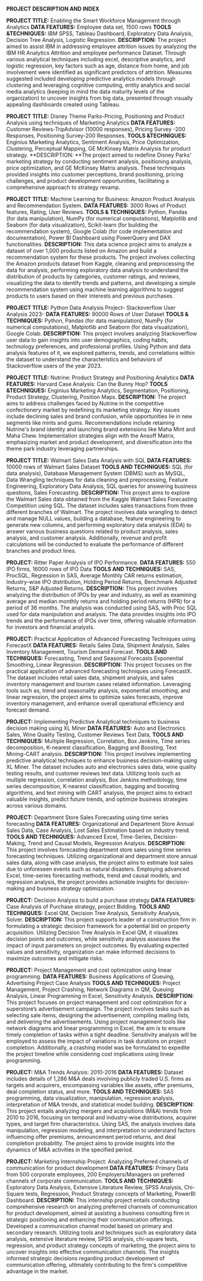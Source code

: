 **PROJECT DESCRIPTION AND INDEX**

**PROJECT TITLE:** Enabling the Smart Workforce Management through Analytics
**DATA FEATURES:** Employee data set, 1500 rows
**TOOLS &TECHNIQUES:** IBM SPSS, Tableau Dashboard, Exploratory Data Analysis, Decision Tree Analysis, Logistic Regression.
**DESCRIPTION:** The project aimed to assist IBM in addressing employee attrition issues by analyzing the IBM HR Analytics Attrition and employee performance Dataset. Through various analytical techniques including excel, descriptive analytics, and logistic regression, key factors such as age, distance from home, and job involvement were identified as significant predictors of attrition. Measures suggested included developing predictive analytics models through clustering and leveraging cognitive computing, entity analytics and social media analytics (keeping in mind the data maturity levels of the organization) to uncover insights from big data, presented through visually appealing dashboards created using Tableau.

**PROJECT TITLE:** Disney Theme Parks-Pricing, Positioning and Product Analysis using techniques of Marketing Analytics
**DATA FEATURES:** Customer Reviews-TripAdvisor (10000 responses), Pricing Survey -200 Responses, Positioning Survey-200 Responses.
**TOOLS &TECHNIQUES:** Enginius Marketing Analytics, Sentiment Analysis, Price Optimization, Clustering, Perceptual Mapping, GE McKinsey Matrix Analysis for product strategy.
**DESCRIPTION: **The project aimed to redefine Disney Parks' marketing strategy by conducting sentiment analysis, positioning analysis, price optimization, and GE McKinsey Matrix analysis. These techniques provided insights into customer perceptions, brand positioning, pricing challenges, and product development opportunities, facilitating a comprehensive approach to strategy revamp.

**PROJECT TITLE:** Machine Learning for Business: Amazon Product Analysis and Recommendation System. 
**DATA FEATURES:** 3000 Rows of Product features, Rating, User Reviews.
**TOOLS & TECHNIQUES:** Python, Pandas (for data manipulation), NumPy (for numerical computations), Matplotlib and Seaborn (for data visualization), Scikit-learn (for building the recommendation system), Google Colab (for code implementation and documentation), Power BI Dashboard using PowerQuery and DAX functionalities.
**DESCRIPTION:** This data science project aims to analyze a dataset of over 1,000 products listed on Amazon and build a recommendation system for these products. The project involves collecting the Amazon products dataset from Kaggle, cleaning and preprocessing the data for analysis, performing exploratory data analysis to understand the distribution of products by categories, customer ratings, and reviews, visualizing the data to identify trends and patterns, and developing a simple recommendation system using machine learning algorithms to suggest products to users based on their interests and previous purchases.

**PROJECT TITLE:** Python Data Analysis Project- Stackoverflow User Analysis 2023-
**DATA FEATURES:** 90000 Rows of User Dataset
**TOOLS & TECHNIQUES:** Python, Pandas (for data manipulation), NumPy (for numerical computations), Matplotlib and Seaborn (for data visualization), Google Colab.
**DESCRIPTION:** This project involves analyzing Stackoverflow user data to gain insights into user demographics, coding habits, technology preferences, and professional profiles. Using Python and data analysis features of it, we explored patterns, trends, and correlations within the dataset to understand the characteristics and behaviors of Stackoverflow users of the year 2023.

**PROJECT TITLE:** Nutrine: Product Strategy and Positioning Analytics
**DATA FEATURES:** Harvard Case Analysis: Can the Bunny Hop? 
**TOOLS &TECHNIQUES:** Enginius Marketing Analytics, Segmentation, Positioning, Product Strategy, Clustering, Position Maps.
**DESCRIPTION:** The project aims to address challenges faced by Nutrine in the competitive confectionery market by redefining its marketing strategy. Key issues include declining sales and brand confusion, while opportunities lie in new segments like mints and gums. Recommendations include retaining Nutrine's brand identity and launching brand extensions like Maha Mint and Maha Chew. Implementation strategies align with the Ansoff Matrix, emphasizing market and product development, and diversification into the theme park industry leveraging partnerships.

**PROJECT TITLE:** Walmart Sales Data Analysis with SQL
**DATA FEATURES:** 10000 rows of Walmart Sales Dataset
**TOOLS AND TECHNIQUES:** SQL (for data analysis), Database Management System (DBMS) such as MySQL, Data Wrangling techniques for data cleaning and preprocessing, Feature Engineering, Exploratory Data Analysis, SQL queries for answering business questions, Sales Forecasting.
**DESCRIPTION:** This project aims to explore the Walmart Sales data obtained from the Kaggle Walmart Sales Forecasting Competition using SQL. The dataset includes sales transactions from three different branches of Walmart. The project involves data wrangling to detect and manage NULL values, building a database, feature engineering to generate new columns, and performing exploratory data analysis (EDA) to answer various business questions related to product analysis, sales analysis, and customer analysis. Additionally, revenue and profit calculations will be conducted to evaluate the performance of different branches and product lines.

**PROJECT:** Ritter Paper Analysis of IPO Performance.
**DATA FEATURES:** 550 IPO firms, 16000 rows of IPO Data
**TOOLS AND TECHNIQUES:** SAS, ProcSQL, Regression in SAS, Average Monthly CAR returns estimation, Industry-wise IPO distribution, Holding Period Returns, Benchmark Adjusted Returns, S&P Adjusted Returns.
**DESCRIPTION:** This project involves analyzing the distribution of IPOs by year and industry, as well as examining average and median monthly returns and holding period returns (HPR) for a period of 36 months. The analysis was conducted using SAS, with Proc SQL used for data manipulation and analysis. The data provides insights into IPO trends and the performance of IPOs over time, offering valuable information for investors and financial analysts.

**PROJECT:** Practical Application of Advanced Forecasting Techniques using ForecastX
**DATA FEATURES:** Retails Sales Data, Shipment Analysis, Sales Inventory Management, Tourism Demand Forecast.
**TOOLS AND TECHNIQUES:** Forecasting, Trend and Seasonal Forecasts Exponential Smoothing, Linear Regression.
**DESCRIPTION:** This project focuses on the practical application of advanced forecasting techniques using ForecastX. The dataset includes retail sales data, shipment analysis, and sales inventory management and tourism cases related information. Leveraging tools such as, trend and seasonality analysis, exponential smoothing, and linear regression, the project aims to optimize sales forecasts, improve inventory management, and enhance overall operational efficiency and forecast demand.

**PROJECT:** Implementing Predictive Analytical techniques to business decision making using XL Miner 
**DATA FEATURES:** Auto and Electronics Sales, Wine Quality Testing, Customer Reviews Text Data, 
**TOOLS AND TECHNIQUES:** Multiple Regression, Correlation, Box Jenkins, Time series decomposition, K-nearest classification, Bagging and Boosting, Text Mining-CART analysis.
**DESCRIPTION:** This project involves implementing predictive analytical techniques to enhance business decision-making using XL Miner. The dataset includes auto and electronics sales data, wine quality testing results, and customer reviews text data. Utilizing tools such as multiple regression, correlation analysis, Box Jenkins methodology, time series decomposition, K-nearest classification, bagging and boosting algorithms, and text mining with CART analysis, the project aims to extract valuable insights, predict future trends, and optimize business strategies across various domains.

**PROJECT:** Department Store Sales Forecasting using time series forecasting
**DATA FEATURES:** Organizational and Department Store Annual Sales Data, Case Analysis, Lost Sales Estimation based on industry trend.
**TOOLS AND TECHNIQUES:** Advanced Excel, Time-Series, Decision-Making, Trend and Causal Models, Regression Analysis.
**DESCRIPTION:** This project involves forecasting department store sales using time series forecasting techniques. Utilizing organizational and department store annual sales data, along with case analysis, the project aims to estimate lost sales due to unforeseen events such as natural disasters. Employing advanced Excel, time-series forecasting methods, trend and causal models, and regression analysis, the project provides actionable insights for decision-making and business strategy optimization.

**PROJECT:** Decision Analysis to build a purchase strategy 
**DATA FEATURES:** Case Analysis of Purchase strategy, project Bidding.
**TOOLS AND TECHNIQUES:** Excel QM, Decision Tree Analysis, Sensitivity Analysis, Solver.
**DESCRIPTION:** This project supports leader of a construction firm in formulating a strategic decision framework for a potential bid on property acquisition. Utilizing Decision Tree Analysis in Excel QM, it visualizes decision points and outcomes, while sensitivity analysis assesses the impact of input parameters on project outcomes. By evaluating expected values and sensitivity, organization can make informed decisions to maximize outcomes and mitigate risks.

**PROJECT:** Project Management and cost optimization using linear programming.
**DATA FEATURES:** Business Applications of Queuing, Advertising Project Case Analysis 
**TOOLS AND TECHNIQUES:** Project Management, Project Crashing, Network Diagrams in QM, Queuing Analysis, Linear Programming in Excel, Sensitivity Analysis.
**DESCRIPTION:** This project focuses on project management and cost optimization for a superstore’s advertisement campaign. The project involves tasks such as selecting sale items, designing the advertisement, compiling mailing lists, and delivering the advertisements. Using project management tools like network diagrams and linear programming in Excel, the aim is to ensure timely completion of tasks within a tight deadline. Sensitivity analysis will be employed to assess the impact of variations in task durations on project completion. Additionally, a crashing model was be formulated to expedite the project timeline while considering cost implications using linear programming.

**PROJECT:** M&A Trends Analysis: 2010-2016
**DATA FEATURES:** Dataset includes details of 1,286 M&A deals involving publicly traded U.S. firms as targets and acquirers, encompassing variables like assets, offer premiums, deal completion status, and more.
**TOOLS AND TECHNIQUES:** SAS programming, data visualization, manipulation, regression analysis, interpretation of M&A trends, and statistical model building.
**DESCRIPTION:** This project entails analyzing mergers and acquisitions (M&A) trends from 2010 to 2016, focusing on temporal and industry-wise distributions, acquirer types, and target firm characteristics. Using SAS, the analysis involves data manipulation, regression modeling, and interpretation to understand factors influencing offer premiums, announcement period returns, and deal completion probability. The project aims to provide insights into the dynamics of M&A activities in the specified period.

**PROJECT:** Marketing Internship Project: Analyzing Preferred channels of communication for product development
**DATA FEATURES:** Primary Data from 500 corporate employees, 200 Employers/Managers on preferred channels of corporate communication. 
**TOOLS AND TECHNIQUES:** Exploratory Data Analysis, Extensive Literature Review, SPSS Analysis, Chi-Square tests, Regression, Product Strategy concepts of Marketing, PowerBI Dashboard.
**DESCRIPTION:** This internship project entails conducting comprehensive research on analyzing preferred channels of communication for product development, aimed at assisting a business consulting firm in strategic positioning and enhancing their communication offerings. Developed a communication channel model based on primary and secondary research. Utilizing tools and techniques such as exploratory data analysis, extensive literature review, SPSS analysis, chi-square tests, regression, and product strategy concepts of marketing, the project aims to uncover insights into effective communication channels. The insights informed strategic decisions regarding product development of communication offering, ultimately contributing to the firm's competitive advantage in the market.
